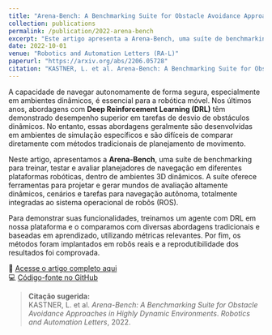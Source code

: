 ```yaml
---
title: "Arena-Bench: A Benchmarking Suite for Obstacle Avoidance Approaches in Highly Dynamic Environments"
collection: publications
permalink: /publication/2022-arena-bench
excerpt: "Este artigo apresenta a Arena-Bench, uma suíte de benchmarking para treinar, testar e avaliar planejadores de navegação em ambientes 3D altamente dinâmicos, com foco na comparação entre abordagens baseadas em modelos e aprendizado por reforço profundo (DRL)."
date: 2022-10-01
venue: "Robotics and Automation Letters (RA-L)"
paperurl: "https://arxiv.org/abs/2206.05728"
citation: "KASTNER, L. et al. Arena-Bench: A Benchmarking Suite for Obstacle Avoidance Approaches in Highly Dynamic Environments. *Robotics and Automation Letters*, 2022."
---
```


A capacidade de navegar autonomamente de forma segura, especialmente em ambientes dinâmicos, é essencial para a robótica móvel. Nos últimos anos, abordagens com **Deep Reinforcement Learning (DRL)** têm demonstrado desempenho superior em tarefas de desvio de obstáculos dinâmicos. No entanto, essas abordagens geralmente são desenvolvidas em ambientes de simulação específicos e são difíceis de comparar diretamente com métodos tradicionais de planejamento de movimento.

Neste artigo, apresentamos a **Arena-Bench**, uma suíte de benchmarking para treinar, testar e avaliar planejadores de navegação em diferentes plataformas robóticas, dentro de ambientes 3D dinâmicos. A suíte oferece ferramentas para projetar e gerar mundos de avaliação altamente dinâmicos, cenários e tarefas para navegação autônoma, totalmente integradas ao sistema operacional de robôs (ROS).

Para demonstrar suas funcionalidades, treinamos um agente com DRL em nossa plataforma e o comparamos com diversas abordagens tradicionais e baseadas em aprendizado, utilizando métricas relevantes. Por fim, os métodos foram implantados em robôs reais e a reprodutibilidade dos resultados foi comprovada.

📎 [Acesse o artigo completo aqui](https://arxiv.org/abs/2206.05728)  
💻 [Código-fonte no GitHub](https://github.com/ignc-research/arena-bench)

> **Citação sugerida:**  
> KASTNER, L. et al. *Arena-Bench: A Benchmarking Suite for Obstacle Avoidance Approaches in Highly Dynamic Environments*. *Robotics and Automation Letters*, 2022.

